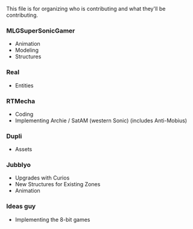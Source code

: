 This file is for organizing who is contributing and what they'll be contributing.

### MLGSuperSonicGamer
- Animation
- Modeling
- Structures

### Real
- Entities

### RTMecha
- Coding
- Implementing Archie / SatAM (western Sonic) (includes Anti-Mobius)

### Dupli
- Assets

### Jubblyo
- Upgrades with Curios
- New Structures for Existing Zones
- Animation

### Ideas guy
- Implementing the 8-bit games

